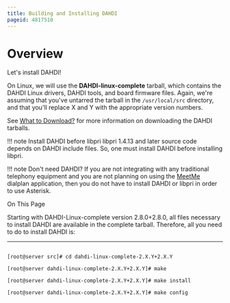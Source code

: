 ```yaml
---
title: Building and Installing DAHDI
pageid: 4817510
---
```


Overview
========

Let's install DAHDI!

On Linux, we will use the **DAHDI-linux-complete** tarball, which contains the DAHDI Linux drivers, DAHDI tools, and board firmware files. Again, we're assuming that you've untarred the tarball in the `/usr/local/src` directory, and that you'll replace X and Y with the appropriate version numbers.

See [What to Download?](/Getting-Started/Installing-Asterisk/Installing-Asterisk-From-Source/What-to-Download) for more information on downloading the DAHDI tarballs.




!!! note Install DAHDI before libpri
    libpri 1.4.13 and later source code depends on DAHDI include files. So, one must install DAHDI before installing libpri.

      
[//]: # (end-note)





!!! note Don't need DAHDI?
    If you are not integrating with any traditional telephony equipment and you are not planning on using the [MeetMe](/Asterisk-11-Application_MeetMe) dialplan application, then you do not have to install DAHDI or libpri in order to use Asterisk.

      
[//]: # (end-note)



On This Page 

Starting with DAHDI-Linux-complete version 2.8.0+2.8.0, all files necessary to install DAHDI are available in the complete tarball. Therefore, all you need to do to install DAHDI is:




---

  
  


```

[root@server src]# cd dahdi-linux-complete-2.X.Y+2.X.Y

[root@server dahdi-linux-complete-2.X.Y+2.X.Y]# make

[root@server dahdi-linux-complete-2.X.Y+2.X.Y]# make install

[root@server dahdi-linux-complete-2.X.Y+2.X.Y]# make config 

```


 

 

